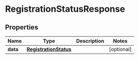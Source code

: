 

# RegistrationStatusResponse


## Properties

| Name | Type | Description | Notes |
|------------ | ------------- | ------------- | -------------|
|**data** | [**RegistrationStatus**](RegistrationStatus.md) |  |  [optional] |



